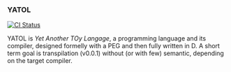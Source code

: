 ### YATOL 

[![CI Status](https://travis-ci.org/BBasile/yatol.svg)](https://travis-ci.org/BBasile/yatol)

YATOL is _Yet Another TOy Langage_, a programming language and its compiler, designed formelly with a PEG and then fully written in D.
A short term goal is transpilation (v0.0.1) without (or with few) semantic, depending on the target compiler.
